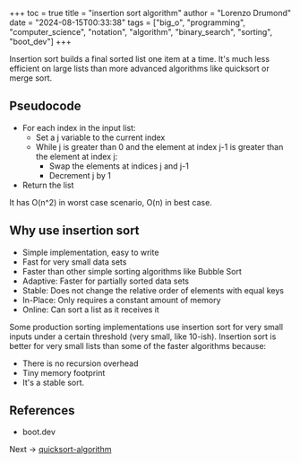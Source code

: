 +++
toc = true
title = "insertion sort algorithm"
author = "Lorenzo Drumond"
date = "2024-08-15T00:33:38"
tags = ["big_o",  "programming",  "computer_science",  "notation",  "algorithm",  "binary_search",  "sorting",  "boot_dev"]
+++



Insertion sort builds a final sorted list one item at a time. It's much less efficient on large lists than more advanced algorithms like quicksort or merge sort.

## Pseudocode

- For each index in the input list:
  - Set a j variable to the current index
  - While j is greater than 0 and the element at index j-1 is greater than the element at index j:
	  - Swap the elements at indices j and j-1
	  - Decrement j by 1
- Return the list

It has O(n^2) in worst case scenario, O(n) in best case.

## Why use insertion sort

- Simple implementation, easy to write
- Fast for very small data sets
- Faster than other simple sorting algorithms like Bubble Sort
- Adaptive: Faster for partially sorted data sets
- Stable: Does not change the relative order of elements with equal keys
- In-Place: Only requires a constant amount of memory
- Online: Can sort a list as it receives it

Some production sorting implementations use insertion sort for very small inputs under a certain threshold (very small, like 10-ish). Insertion sort is better for very small lists than some of the faster algorithms because:

- There is no recursion overhead
- Tiny memory footprint
- It's a stable sort.


## References

- boot.dev

Next -> [quicksort-algorithm](/wiki/quicksort-algorithm/)
